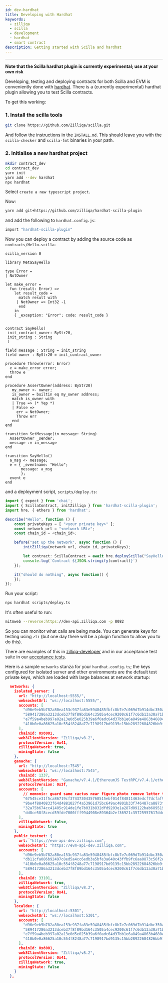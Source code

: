 ```yaml
---
id: dev-hardhat
title: Developing with Hardhat
keywords:
  - zilliqa
  - scilla
  - development
  - hardhat
  - smart contract
description: Getting started with Scilla and hardhat
---
```


---

<!-- markdownlint-disable MD036 -->

**Note that the Scilla hardhat plugin is currently experimental; use at your own risk**

Developing, testing and deploying contracts for both Scilla and EVM is
conveniently done with [hardhat](https://hardhat.org). There is a
(currently experimental) hardhat plugin allowing you to test Scilla
contracts.

To get this working:

### 1. Install the scilla tools

```sh
git clone https://github.com/Zilliqa/scilla.git
```

And follow the instructions in the `INSTALL.md`. This should leave you with the
`scilla-checker` and `scilla-fmt` binaries in your path.

### 2. Initialise a new hardhat project

```sh
mkdir contract_dev
cd contract_dev
yarn init
yarn add --dev hardhat
npx hardhat
```

Select `create a new typescript project`.

Now:

```sh
yarn add git+https://github.com/zilliqa/hardhat-scilla-plugin
```

and add the following to `hardhat.config.js`:

```sh
import "hardhat-scilla-plugin"
```

Now you can deploy a contract by adding the source code as `contracts/Hello.scilla`:

```scilla
scilla_version 0

library MetaSayHello

type Error =
| NotOwner

let make_error =
  fun (result: Error) =>
    let result_code =
      match result with
     | NotOwner => Int32 -1
      end
    in
    { _exception: "Error"; code: result_code }


contract SayHello(
 init_contract_owner: ByStr20,
 init_string : String
 )

field message : String = init_string
field owner : ByStr20 = init_contract_owner

procedure Throw(error: Error)
  e = make_error error;
  throw e
end

procedure AssertOwner(address: ByStr20)
   my_owner <- owner;
   is_owner = builtin eq my_owner address;
   match is_owner with
   | True => (* Yep *)
   | False =>
     err = NotOwner;
     Throw err
   end
end

transition SetMessage(in_message: String)
  AssertOwner _sender;
  message := in_message
end

transition SayHello()
  a_msg <- message;
  e = { _eventname: "Hello";
       message: a_msg
       };
  event e
end
```

and a deployment script, `scripts/deploy.ts`:

```typescript
import { expect } from 'chai';
import { ScillaContract, initZilliqa } from 'hardhat-scilla-plugin';
import hre, { ethers } from 'hardhat';

describe("Hello", function () {
    const privateKeys = [ "<your private key>" ];
    const network_url = "<network URL>";
    const chain_id = <chain_id>;

    before("set up the network", async function () {
        initZilliqa(network_url, chain_id, privateKeys);

        let contract: ScillaContract = await hre.deployScilla("SayHello", "5c2d46955de58033638f552bfd1bca408e6fc8ac", "TestA");
        console.log(`Contract ${JSON.stringify(contract)}`)
    });

    it("should do nothing", async function() {
    });
});
```

Run your script:

```sh
npx hardhat scripts/deploy.ts
```

It's often useful to run:

```sh
mitmweb --reverse:https://dev-api.zilliqa.com -p 8082
```

So you can monitor what calls are being made. You can generate keys for testing using `zli` (but one day there will be a plugin function to allow you to do this).

There are examples of this in [zilliqa-developer](https://github.com/zilliqa/zilliqa-developer) and in our acceptance test suite in our [acceptance tests](https://github.com/Zilliqa/Zilliqa/tree/master/tests/EvmAcceptanceTests).

Here is a sample `networks` stanza for your `hardhat.config.ts`; the keys configured for isolated server and other environments are the default test private keys, which are loaded with large balances at network startup:

```json
  networks: {
    isolated_server: {
      url: "http://localhost:5555/",
      websocketUrl: "ws://localhost:5555/",
      accounts: [
        "d96e9eb5b782a80ea153c937fa83e5948485fbfc8b7e7c069d7b914dbc350aba",
        "589417286a3213dceb37f8f89bd164c3505a4cec9200c61f7c6db13a30a71b45",
        "e7f59a4beb997a02a13e0d5e025b39a6f0adc64d37bb1e6a849a4863b4680411",
        "410b0e0a86625a10c554f8248a77c7198917bd9135c15bb28922684826bb9f14"
      ],
      chainId: 0x8001,
      web3ClientVersion: "Zilliqa/v8.2",
      protocolVersion: 0x41,
      zilliqaNetwork: true,
      miningState: false
    },
    ganache: {
      url: "http://localhost:7545",
      websocketUrl: "ws://localhost:7545",
      chainId: 1337,
      web3ClientVersion: "Ganache/v7.4.1/EthereumJS TestRPC/v7.4.1/ethereum-js",
      protocolVersion: 0x3f,
      accounts: [
        // memonic: guard same cactus near figure photo remove letter target alien initial remove
        "67545ce31f5ca86719cf3743730435768515ebf014f84811463edcf7dcfaf91e",
        "9be4f8840833f64d4881027f4a53961d75bc649ac4801b33f746487ca8873f14",
        "32a75b674cc41405c914de1fe7b031b832dfd9203e1a287d09122bab689519e3",
        "dd8ce58f8cecd59fde7000fff9944908e89364b2ef36921c35725957617ddd32"
      ],
      zilliqaNetwork: false,
      miningState: true
    },
    public_testnet: {
      url: "https://evm-api-dev.zilliqa.com",
      websocketUrl: "https://evm-api-dev.zilliqa.com",
      accounts: [
        "d96e9eb5b782a80ea153c937fa83e5948485fbfc8b7e7c069d7b914dbc350aba",
        "db11cfa086b92497c8ed5a4cc6edb3a5bfe3a640c43ffb9fc6aa0873c56f2ee3",
        "410b0e0a86625a10c554f8248a77c7198917bd9135c15bb28922684826bb9f14",
        "589417286a3213dceb37f8f89bd164c3505a4cec9200c61f7c6db13a30a71b45"
      ],
      chainId: 33101,
      zilliqaNetwork: true,
      web3ClientVersion: "Zilliqa/v8.2",
      protocolVersion: 0x41,
      miningState: false
    },
    localdev: {
      url: "http://localhost:5301",
      websocketUrl: "ws://localhost:5301",
      accounts: [
        "d96e9eb5b782a80ea153c937fa83e5948485fbfc8b7e7c069d7b914dbc350aba",
        "589417286a3213dceb37f8f89bd164c3505a4cec9200c61f7c6db13a30a71b45",
        "e7f59a4beb997a02a13e0d5e025b39a6f0adc64d37bb1e6a849a4863b4680411",
        "410b0e0a86625a10c554f8248a77c7198917bd9135c15bb28922684826bb9f14"
      ],
      chainId: 0x8001,
      web3ClientVersion: "Zilliqa/v8.2",
      protocolVersion: 0x41,
      zilliqaNetwork: true,
      miningState: false
    }
  },
```
